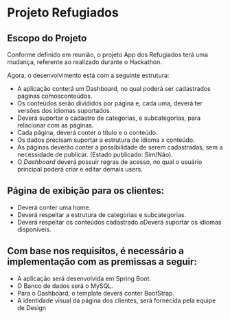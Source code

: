  # Projeto Refugiados


## Escopo do Projeto
 Conforme definido em reunião, o projeto App dos Refugiados terá uma mudança, referente ao realizado durante o Hackathon.

 Agora, o desenvolvimento está com a seguinte estrutura:

 * A aplicação conterá um Dashboard, no qual poderá ser cadastrados páginas comosconteúdos.
 * Os conteúdos serão divididos por página e, cada uma, deverá ter versões dos idiomas suportados.
 * Deverá suportar o cadastro de categorias, e subcategorias, para relacionar com as páginas.
 * Cada página, deverá conter o título e o conteúdo.
 * Os dados precisam suportar a estrutura de idioma x conteúdo.
 * As páginas deverão conter a possibilidade de serem cadastradas, sem a necessidade de publicar. (Estado publicado: Sim/Não).
 * O *Dashboard* deverá possuir regras de acesso, no qual o usuário principal poderá criar e editar demais users.
  
 ## Página de exibição para os clientes:
 * Deverá conter uma home.
 * Deverá respeitar a estrutura de categorias e subcategorias.
 * Deverá respeitar os conteúdos cadastrado.oDeverá suportar os idiomas disponíveis.
 
 ## Com base nos requisitos, é necessário a implementação com as premissas a seguir:
 * A aplicação será desenvolvida em Spring Boot.
 * O Banco de dados será o MySQL.
 * Para o Dashboard, o template deverá conter BootStrap.
 * A identidade visual da página dos clientes, será fornecida pela equipe de Design
